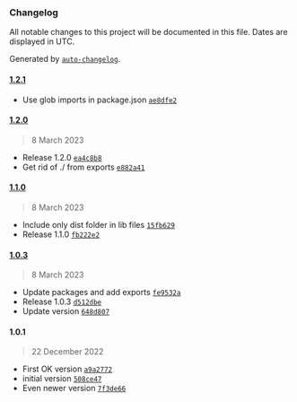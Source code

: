 ### Changelog

All notable changes to this project will be documented in this file. Dates are displayed in UTC.

Generated by [`auto-changelog`](https://github.com/CookPete/auto-changelog).

#### [1.2.1](https://github.com/yamiteru/ueve/compare/1.2.0...1.2.1)

- Use glob imports in package.json [`ae8dfe2`](https://github.com/yamiteru/ueve/commit/ae8dfe2f6ebc17f5fab579bb3f75d75cadfcbf51)

#### [1.2.0](https://github.com/yamiteru/ueve/compare/1.1.0...1.2.0)

> 8 March 2023

- Release 1.2.0 [`ea4c8b8`](https://github.com/yamiteru/ueve/commit/ea4c8b82f6e7d4518dbb672553b178ff974d8426)
- Get rid of ./ from exports [`e882a41`](https://github.com/yamiteru/ueve/commit/e882a41a0ba1627c7bc850e5d2b5c54dbb44ba11)

#### [1.1.0](https://github.com/yamiteru/ueve/compare/1.0.3...1.1.0)

> 8 March 2023

- Include only dist folder in lib files [`15fb629`](https://github.com/yamiteru/ueve/commit/15fb629d59a12ec6634e7b79e0c3aab9b40d28f5)
- Release 1.1.0 [`fb222e2`](https://github.com/yamiteru/ueve/commit/fb222e21dfebaba25a71b3728b14057f99541c9b)

#### [1.0.3](https://github.com/yamiteru/ueve/compare/1.0.1...1.0.3)

> 8 March 2023

- Update packages and add exports [`fe9532a`](https://github.com/yamiteru/ueve/commit/fe9532a16f2d2e565c418b83b791ee08d0f9bf11)
- Release 1.0.3 [`d512dbe`](https://github.com/yamiteru/ueve/commit/d512dbe26eee56d5ecc6b82e2b2205c3c2a495b4)
- Update version [`648d807`](https://github.com/yamiteru/ueve/commit/648d80752213fcbde539ea4a85c066f46acdd6e3)

#### 1.0.1

> 22 December 2022

- First OK version [`a9a2772`](https://github.com/yamiteru/ueve/commit/a9a2772447e3448a01672ef6ab5ba4cfde8f2330)
- initial version [`508ce47`](https://github.com/yamiteru/ueve/commit/508ce47f2b798c3090ce590e64cb1f073a5b254c)
- Even newer version [`7f3de66`](https://github.com/yamiteru/ueve/commit/7f3de6660777db3daa37dd09f84fc595259361af)
